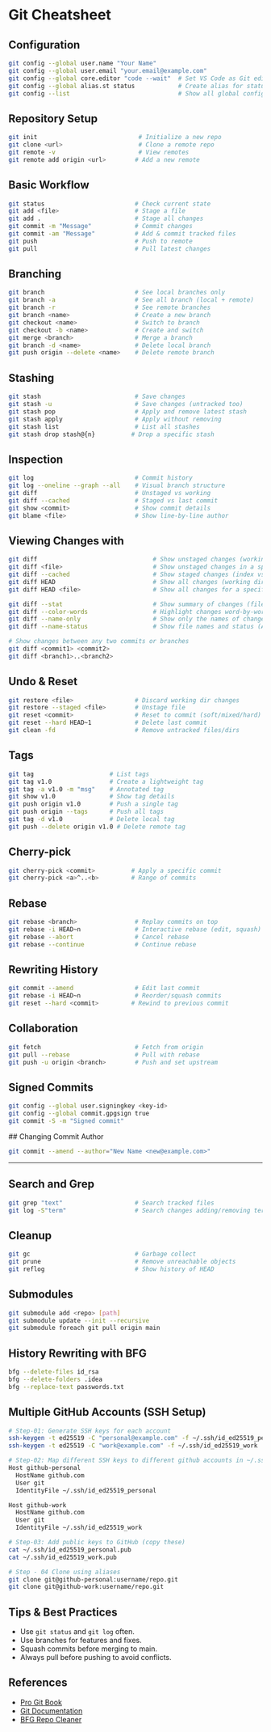 
# Git Cheatsheet

## Configuration

```bash
git config --global user.name "Your Name"
git config --global user.email "your.email@example.com"
git config --global core.editor "code --wait"  # Set VS Code as Git editor
git config --global alias.st status            # Create alias for status
git config --list                              # Show all global configs
```

## Repository Setup

```bash
git init                            # Initialize a new repo
git clone <url>                     # Clone a remote repo
git remote -v                       # View remotes
git remote add origin <url>        # Add a new remote
```

## Basic Workflow

```bash
git status                         # Check current state
git add <file>                     # Stage a file
git add .                          # Stage all changes
git commit -m "Message"            # Commit changes
git commit -am "Message"           # Add & commit tracked files
git push                           # Push to remote
git pull                           # Pull latest changes
```

## Branching

```bash
git branch                         # See local branches only
git branch -a                      # See all branch (local + remote)
git branch -r                      # See remote branches
git branch <name>                  # Create a new branch
git checkout <name>                # Switch to branch
git checkout -b <name>             # Create and switch
git merge <branch>                 # Merge a branch
git branch -d <name>               # Delete local branch
git push origin --delete <name>    # Delete remote branch
```

## Stashing

```bash
git stash                          # Save changes
git stash -u                       # Save changes (untracked too)
git stash pop                      # Apply and remove latest stash
git stash apply                    # Apply without removing
git stash list                     # List all stashes
git stash drop stash@{n}          # Drop a specific stash
```

## Inspection

```bash
git log                            # Commit history
git log --oneline --graph --all    # Visual branch structure
git diff                           # Unstaged vs working
git diff --cached                  # Staged vs last commit
git show <commit>                  # Show commit details
git blame <file>                   # Show line-by-line author
```

## Viewing Changes with

```bash
git diff                                # Show unstaged changes (working directory vs index)
git diff <file>                         # Show unstaged changes in a specific file
git diff --cached                       # Show staged changes (index vs last commit)
git diff HEAD                           # Show all changes (working directory vs last commit)
git diff HEAD <file>                    # Show all changes for a specific file

git diff --stat                         # Show summary of changes (file list, insertions/deletions)
git diff --color-words                  # Highlight changes word-by-word (instead of line-by-line)
git diff --name-only                    # Show only the names of changed files
git diff --name-status                  # Show file names and status (Added/Modified/Deleted)

# Show changes between any two commits or branches
git diff <commit1> <commit2>
git diff <branch1>..<branch2>
```

## Undo & Reset

```bash
git restore <file>                 # Discard working dir changes
git restore --staged <file>        # Unstage file
git reset <commit>                 # Reset to commit (soft/mixed/hard)
git reset --hard HEAD~1            # Delete last commit
git clean -fd                      # Remove untracked files/dirs
```

## Tags

```bash
git tag                     # List tags
git tag v1.0                # Create a lightweight tag
git tag -a v1.0 -m "msg"    # Annotated tag
git show v1.0               # Show tag details
git push origin v1.0        # Push a single tag
git push origin --tags      # Push all tags
git tag -d v1.0             # Delete local tag
git push --delete origin v1.0 # Delete remote tag
```

## Cherry-pick

```bash
git cherry-pick <commit>          # Apply a specific commit
git cherry-pick <a>^..<b>         # Range of commits
```

## Rebase

```bash
git rebase <branch>                # Replay commits on top
git rebase -i HEAD~n               # Interactive rebase (edit, squash)
git rebase --abort                 # Cancel rebase
git rebase --continue              # Continue rebase
```

## Rewriting History

```bash
git commit --amend                 # Edit last commit
git rebase -i HEAD~n               # Reorder/squash commits
git reset --hard <commit>         # Rewind to previous commit
```

## Collaboration

```bash
git fetch                          # Fetch from origin
git pull --rebase                  # Pull with rebase
git push -u origin <branch>        # Push and set upstream
```

## Signed Commits

```bash
git config --global user.signingkey <key-id>
git config --global commit.gpgsign true
git commit -S -m "Signed commit"
```

##️ Changing Commit Author

```bash
git commit --amend --author="New Name <new@example.com>"
```

---

## Search and Grep

```bash
git grep "text"                    # Search tracked files
git log -S"term"                   # Search changes adding/removing term
```

## Cleanup

```bash
git gc                             # Garbage collect
git prune                          # Remove unreachable objects
git reflog                         # Show history of HEAD
```

## Submodules

```bash
git submodule add <repo> [path]
git submodule update --init --recursive
git submodule foreach git pull origin main
```

## History Rewriting with BFG

```bash
bfg --delete-files id_rsa
bfg --delete-folders .idea
bfg --replace-text passwords.txt
```

## Multiple GitHub Accounts (SSH Setup)

```bash
# Step-01: Generate SSH keys for each account 
ssh-keygen -t ed25519 -C "personal@example.com" -f ~/.ssh/id_ed25519_personal
ssh-keygen -t ed25519 -C "work@example.com" -f ~/.ssh/id_ed25519_work

# Step-02: Map different SSH keys to different github accounts in ~/.ssh/config
Host github-personal
  HostName github.com
  User git
  IdentityFile ~/.ssh/id_ed25519_personal

Host github-work
  HostName github.com
  User git
  IdentityFile ~/.ssh/id_ed25519_work

# Step-03: Add public keys to GitHub (copy these)
cat ~/.ssh/id_ed25519_personal.pub
cat ~/.ssh/id_ed25519_work.pub

# Step - 04 Clone using aliases
git clone git@github-personal:username/repo.git
git clone git@github-work:username/repo.git

```

## Tips & Best Practices

- Use `git status` and `git log` often.
- Use branches for features and fixes.
- Squash commits before merging to main.
- Always pull before pushing to avoid conflicts.

## References

- [Pro Git Book](https://git-scm.com/book/en/v2)
- [Git Documentation](https://git-scm.com/docs)
- [BFG Repo Cleaner](https://rtyley.github.io/bfg-repo-cleaner/)
